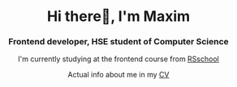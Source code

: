 <h1 align="center">Hi there👋, I'm Maxim</h1>
<h3 align="center">Frontend developer, HSE student of Computer Science</h3>

<p align="center">I'm currently studying at the frontend course from <a href='https://rs.school/js/'>RSschool</a>
</p>

<p align="center">Actual info about me in my <a href='https://docs.google.com/document/d/1dRe1nO1zqXLpNk48wTkqdADxdqqii--hDKBnJzapREU/edit'>CV</a>
</p>

<!--
**maxalesh/maxalesh** is a ✨ _special_ ✨ repository because its `README.md` (this file) appears on your GitHub profile.

Here are some ideas to get you started:

- 🔭 I’m currently working on ...
- 🌱 I’m currently learning ...
- 👯 I’m looking to collaborate on ...
- 🤔 I’m looking for help with ...
- 💬 Ask me about ...
- 📫 How to reach me: ...
- 😄 Pronouns: ...
- ⚡ Fun fact: ...
-->
